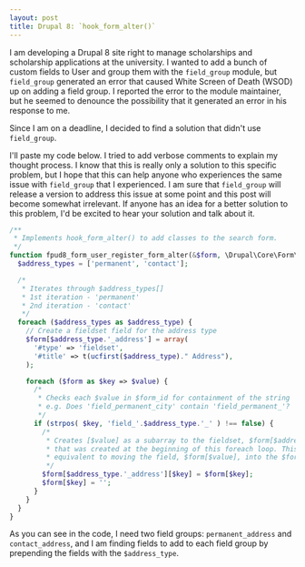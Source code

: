 ```yaml
---
layout: post
title: Drupal 8: `hook_form_alter()`
---
```


I am developing a Drupal 8 site right to manage scholarships and scholarship applications at the university. I wanted to add a bunch of custom fields to User and group them with the `field_group` module, but `field_group` generated an error that caused White Screen of Death (WSOD) up on adding a field group. I reported the error to the module maintainer, but he seemed to denounce the possibility that it generated an error in his response to me.

Since I am on a deadline, I decided to find a solution that didn't use `field_group`.


I'll paste my code below. I tried to add verbose comments to explain my thought process. I know that this is really only a solution to this specific problem, but I hope that this can help anyone who experiences the same issue with `field_group` that I experienced. I am sure that `field_group` will release a version to address this issue at some point and this post will become somewhat irrelevant. If anyone has an idea for a better solution to this problem, I'd be excited to hear your solution and talk about it.

```php
/**
 * Implements hook_form_alter() to add classes to the search form.
 */
function fpud8_form_user_register_form_alter(&$form, \Drupal\Core\Form\FormStateInterface $form_state, $form_id) {
  $address_types = ['permanent', 'contact'];

  /*
   * Iterates through $address_types[]
   * 1st iteration - 'permanent'
   * 2nd iteration - 'contact'
   */
  foreach ($address_types as $address_type) {
    // Create a fieldset field for the address type
    $form[$address_type.'_address'] = array(
      '#type' => 'fieldset',
      '#title' => t(ucfirst($address_type)." Address"),
    );

    foreach ($form as $key => $value) {
      /*
       * Checks each $value in $form_id for containment of the string 'field_'.$address_type.'_'
       * e.g. Does 'field_permanent_city' contain 'field_permanent_'?
       */
      if (strpos( $key, 'field_'.$address_type.'_' ) !== false) {
        /*
         * Creates [$value] as a subarray to the fieldset, $form[$address_type.'_address'],
         * that was created at the beginning of this foreach loop. This is conceptually 
         * equivalent to moving the field, $form[$value], into the $form[$address_type.'_address'] fieldset.
         */
        $form[$address_type.'_address'][$key] = $form[$key];
        $form[$key] = '';
      }
    }
  }
}
```

As you can see in the code, I need two field groups: `permanent_address` and `contact_address`, and I am finding fields to add to each field group by prepending the fields with the `$address_type`.
